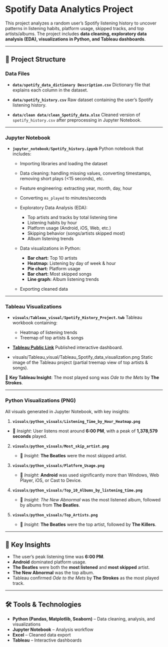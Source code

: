 # Spotify Data Analytics Project

This project analyzes a random user’s Spotify listening history to uncover patterns in listening habits, platform usage, skipped tracks, and top artists/albums. The project includes **data cleaning, exploratory data analysis (EDA), visualizations in Python, and Tableau dashboards**.

---

## 📂 Project Structure

### **Data Files**

* **`data/spotify_data_dictionary Description.csv`**
  Dictionary file that explains each column in the dataset.

* **`data/spotify_history.csv`**
  Raw dataset containing the user’s Spotify listening history.

* **`data/clean data/clean_Spotify_data.xlsx`**
  Cleaned version of `spotify_history.csv` after preprocessing in Jupyter Notebook.

---

### **Jupyter Notebook**

* **`jupyter_notebook/Spotify_history.ipynb`**
  Python notebook that includes:

  * Importing libraries and loading the dataset
  * Data cleaning: handling missing values, converting timestamps, removing short plays (<15 seconds), etc.
  * Feature engineering: extracting year, month, day, hour
  * Converting `ms_played` to minutes/seconds
  * Exploratory Data Analysis (EDA):

    * Top artists and tracks by total listening time
    * Listening habits by hour
    * Platform usage (Android, iOS, Web, etc.)
    * Skipping behavior (songs/artists skipped most)
    * Album listening trends
  * Data visualizations in Python:

    * **Bar chart:** Top 10 artists
    * **Heatmap:** Listening by day of week & hour
    * **Pie chart:** Platform usage
    * **Bar chart:** Most skipped songs
    * **Line graph:** Album listening trends
  * Exporting cleaned data

---

### **Tableau Visualizations**

* **`visuals/Tableau_visual/Spotify_History_Project.twb`**
  Tableau workbook containing:

  * Heatmap of listening trends
  * Treemap of top artists & songs

* **[Tableau Public Link](https://public.tableau.com/app/profile/ameer.sulyans2376/viz/Spotify_History_Project/Dashboard)**
  Published interactive dashboard.

* visuals/Tableau_visual/Tableau_Spotify_data_visualization.png
  Static image of the Tableau project (partial treemap view of top artists & songs).

📌 **Key Tableau Insight**: The most played song was *Ode to the Mets* by **The Strokes**.

---

### **Python Visualizations (PNG)**

All visuals generated in Jupyter Notebook, with key insights:

1.  **`visuals/python_visuals/Listening_Time_by_Hour_Heatmap.png`**

   * 🔑 *Insight*: User listens most around **6:00 PM**, with a peak of **1,378,579 seconds** played.

2. **`visuals/python_visuals/Most_skip_artist.png`**

   * 🔑 *Insight*: **The Beatles** were the most skipped artist.

3. **`visuals/python_visuals/Platform_Usage.png`**

   * 🔑 *Insight*: **Android** was used significantly more than Windows, Web Player, iOS, or Cast to Device.

4. **`visuals/python_visuals/Top_10_Albums_by_listening_time.png`**

   * 🔑 *Insight*: *The New Abnormal* was the most listened album, followed by albums from **The Beatles**.

5. **`visuals/python_visuals/Top_Artists.png`**

   * 🔑 *Insight*: **The Beatles** were the top artist, followed by **The Killers**.

---

## 🚀 Key Insights

* The user’s peak listening time was **6:00 PM**.
* **Android** dominated platform usage.
* **The Beatles** were both the **most listened** and **most skipped** artist.
* **The New Abnormal** was the top album.
* Tableau confirmed *Ode to the Mets* by **The Strokes** as the most played track.

---

## 🛠️ Tools & Technologies

* **Python (Pandas, Matplotlib, Seaborn)** – Data cleaning, analysis, and visualizations
* **Jupyter Notebook** – Analysis workflow
* **Excel** – Cleaned data export
* **Tableau** – Interactive dashboards
